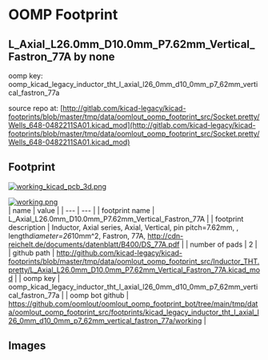 # OOMP Footprint  
## L_Axial_L26.0mm_D10.0mm_P7.62mm_Vertical_Fastron_77A  by none  
  
oomp key: oomp_kicad_legacy_inductor_tht_l_axial_l26_0mm_d10_0mm_p7_62mm_vertical_fastron_77a  
  
source repo at: [http://gitlab.com/kicad-legacy/kicad-footprints/blob/master/tmp/data/oomlout_oomp_footprint_src/Socket.pretty/Wells_648-0482211SA01.kicad_mod](http://gitlab.com/kicad-legacy/kicad-footprints/blob/master/tmp/data/oomlout_oomp_footprint_src/Socket.pretty/Wells_648-0482211SA01.kicad_mod)  
## Footprint  
  
[![working_kicad_pcb_3d.png](working_kicad_pcb_3d_600.png)](working_kicad_pcb_3d.png)  
  
[![working.png](working_600.png)](working.png)  
| name | value | 
| --- | --- | 
| footprint name | L_Axial_L26.0mm_D10.0mm_P7.62mm_Vertical_Fastron_77A | 
| footprint description | Inductor, Axial series, Axial, Vertical, pin pitch=7.62mm, , length*diameter=26*10mm^2, Fastron, 77A, http://cdn-reichelt.de/documents/datenblatt/B400/DS_77A.pdf | 
| number of pads | 2 | 
| github path | http://github.com/kicad-legacy/kicad-footprints/blob/master/tmp/data/oomlout_oomp_footprint_src/Inductor_THT.pretty/L_Axial_L26.0mm_D10.0mm_P7.62mm_Vertical_Fastron_77A.kicad_mod | 
| oomp key | oomp_kicad_legacy_inductor_tht_l_axial_l26_0mm_d10_0mm_p7_62mm_vertical_fastron_77a | 
| oomp bot github | https://github.com/oomlout/oomlout_oomp_footprint_bot/tree/main/tmp/data/oomlout_oomp_footprint_src/footprints/kicad_legacy_inductor_tht_l_axial_l26_0mm_d10_0mm_p7_62mm_vertical_fastron_77a/working | 
## Images  
